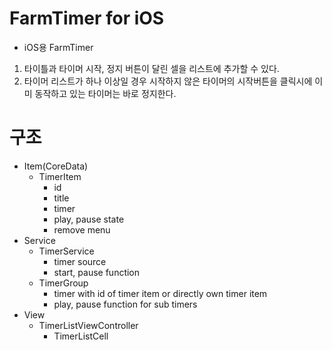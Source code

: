 # FarmTimer for iOS

- iOS용 FarmTimer

1. 타이틀과 타이머 시작, 정지 버튼이 달린 셀을 리스트에 추가할 수 있다.
2. 타이머 리스트가 하나 이상일 경우 시작하지 않은 타이머의 시작버튼을 클릭시에 이미 동작하고 있는 타이머는 바로 정지한다.

# 구조
- Item(CoreData)
    - TimerItem
        - id
        - title
        - timer
        - play, pause state
        - remove menu
- Service
    - TimerService
        - timer source
        - start, pause function
    - TimerGroup
        - timer with id of timer item or directly own timer item
        - play, pause function for sub timers
- View
    - TimerListViewController
        - TimerListCell
